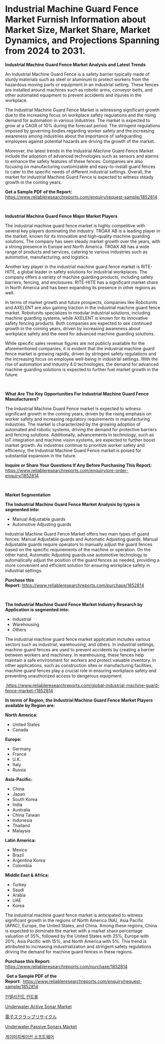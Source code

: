 <p><h1>Industrial Machine Guard Fence Market Furnish Information about Market Size, Market Share, Market Dynamics, and Projections Spanning from 2024 to 2031.</h1></p><p><strong>Industrial Machine Guard Fence Market Analysis and Latest Trends</strong></p>
<p><p>An Industrial Machine Guard Fence is a safety barrier typically made of sturdy materials such as steel or aluminum to protect workers from the hazardous moving parts or equipment in an industrial setting. These fences are installed around machines such as robotic arms, conveyor belts, and other automated equipment to prevent accidents and injuries in the workplace.</p><p>The Industrial Machine Guard Fence Market is witnessing significant growth due to the increasing focus on workplace safety regulations and the rising demand for automation in various industries. The market is expected to grow at a CAGR of 10% during the forecast period. The stringent regulations imposed by governing bodies regarding worker safety and the increasing awareness among industries about the importance of safeguarding employees against potential hazards are driving the growth of the market.</p><p>Moreover, the latest trends in the Industrial Machine Guard Fence Market include the adoption of advanced technologies such as sensors and alarms to enhance the safety features of these fences. Companies are also focusing on manufacturing customizable and easy-to-install guard fences to cater to the specific needs of different industrial settings. Overall, the market for Industrial Machine Guard Fence is expected to witness steady growth in the coming years.</p></p>
<p><strong>Get a Sample PDF of the Report:&nbsp;</strong> <a href="https://www.reliableresearchreports.com/enquiry/request-sample/1852814">https://www.reliableresearchreports.com/enquiry/request-sample/1852814</a></p>
<p>&nbsp;</p>
<p><strong>Industrial Machine Guard Fence Major Market Players</strong></p>
<p><p>The industrial machine guard fence market is highly competitive with several key players dominating the industry. TROAX AB is a leading player in the market, known for its innovative and high-quality machine guarding solutions. The company has seen steady market growth over the years, with a strong presence in Europe and North America. TROAX AB has a wide range of products and services, catering to various industries such as automotive, manufacturing, and logistics.</p><p>Another key player in the industrial machine guard fence market is RITE-HITE, a global leader in safety solutions for industrial workplaces. The company offers a variety of machine guarding products, including safety barriers, fencing, and enclosures. RITE-HITE has a significant market share in North America and has been expanding its presence in other regions as well.</p><p>In terms of market growth and future prospects, companies like Robotunits and AXELENT are also gaining traction in the industrial machine guard fence market. Robotunits specializes in modular industrial solutions, including machine guarding systems, while AXELENT is known for its innovative safety fencing products. Both companies are expected to see continued growth in the coming years, driven by increasing awareness about workplace safety and the need for advanced machine guarding solutions.</p><p>While specific sales revenue figures are not publicly available for the aforementioned companies, it is evident that the industrial machine guard fence market is growing rapidly, driven by stringent safety regulations and the increasing focus on employee well-being in industrial settings. With the rise of automation and Industry 4.0 technologies, the demand for advanced machine guarding solutions is expected to further fuel market growth in the future.</p></p>
<p>&nbsp;</p>
<p><strong>What Are The Key Opportunities For Industrial Machine Guard Fence Manufacturers?</strong></p>
<p><p>The Industrial Machine Guard Fence market is expected to witness significant growth in the coming years, driven by the rising emphasis on worker safety and increasing regulatory requirements in manufacturing industries. The market is characterized by the growing adoption of automated and robotic systems, driving the demand for protective barriers and fencing solutions. Additionally, advancements in technology, such as IoT integration and machine vision systems, are expected to further boost market growth. As industries continue to prioritize worker safety and efficiency, the Industrial Machine Guard Fence market is poised for substantial expansion in the future.</p></p>
<p><strong>Inquire or Share Your Questions If Any Before Purchasing This Report:</strong> <a href="https://www.reliableresearchreports.com/enquiry/pre-order-enquiry/1852814">https://www.reliableresearchreports.com/enquiry/pre-order-enquiry/1852814</a></p>
<p>&nbsp;</p>
<p><strong>Market Segmentation</strong></p>
<p><strong>The Industrial Machine Guard Fence Market Analysis by types is segmented into:</strong></p>
<p><ul><li>Manual Adjustable guards</li><li>Automotive Adjusting guards</li></ul></p>
<p><p>Industrial Machine Guard Fence Market offers two main types of guard fences: Manual Adjustable guards and Automatic Adjusting guards. Manual Adjustable guards require operators to manually adjust the guard fences based on the specific requirements of the machine or operation. On the other hand, Automatic Adjusting guards use automotive technology to automatically adjust the position of the guard fences as needed, providing a more convenient and efficient solution for ensuring workplace safety in industrial settings.</p></p>
<p><strong>Purchase this Report:&nbsp;</strong><a href="https://www.reliableresearchreports.com/purchase/1852814">https://www.reliableresearchreports.com/purchase/1852814</a></p>
<p>&nbsp;</p>
<p><strong>The Industrial Machine Guard Fence Market Industry Research by Application is segmented into:</strong></p>
<p><ul><li>Industrial</li><li>Warehousing</li><li>Others</li></ul></p>
<p><p>The industrial machine guard fence market application includes various sectors such as industrial, warehousing, and others. In industrial settings, machine guard fences are used to prevent accidents by creating a barrier between workers and machinery. In warehousing, these fences help maintain a safe environment for workers and protect valuable inventory. In other applications, such as construction sites or manufacturing facilities, machine guard fences play a crucial role in ensuring workplace safety and preventing unauthorized access to dangerous equipment.</p></p>
<p><a href="https://www.reliableresearchreports.com/global-industrial-machine-guard-fence-market-r1852814">&nbsp;https://www.reliableresearchreports.com/global-industrial-machine-guard-fence-market-r1852814</a></p>
<p><strong>In terms of Region, the Industrial Machine Guard Fence Market Players available by Region are:</strong></p>
<p>
    <p> <strong> North America: </strong>
        <ul>
            <li>United States</li>
            <li>Canada</li>
        </ul>
        </p> 
    <p> <strong> Europe: </strong>
        <ul>
            <li>Germany</li>
            <li>France</li>
            <li>U.K.</li>
            <li>Italy</li>
            <li>Russia</li>
        </ul>
        </p> 
    <p> <strong> Asia-Pacific: </strong>
        <ul>
            <li>China</li>
            <li>Japan</li>
            <li>South Korea</li>
            <li>India</li>
            <li>Australia</li>
            <li>China Taiwan</li>
            <li>Indonesia</li>
            <li>Thailand</li>
            <li>Malaysia</li>
        </ul>
        </p> 
    <p> <strong> Latin America: </strong>
        <ul>
            <li>Mexico</li>
            <li>Brazil</li>
            <li>Argentina Korea</li>
            <li>Colombia</li>
        </ul>
        </p> 
    <p> <strong> Middle East & Africa: </strong>
        <ul>
            <li>Turkey</li>
            <li>Saudi</li>
            <li>Arabia</li>
            <li>UAE</li>
            <li>Korea</li>
        </ul>
    </p>
    </p>
<p><p>The industrial machine guard fence market is anticipated to witness significant growth in the regions of North America (NA), Asia Pacific (APAC), Europe, the United States, and China. Among these regions, China is expected to dominate the market with a market share percentage valuation of 35%, followed by the United States with 25%, Europe with 20%, Asia Pacific with 15%, and North America with 5%. This trend is attributed to increasing industrialization and stringent safety regulations driving the demand for machine guard fences in these regions.</p></p>
<p><strong>Purchase this Report: </strong><a href="https://www.reliableresearchreports.com/purchase/1852814">https://www.reliableresearchreports.com/purchase/1852814</a></p>
<p>&nbsp;<strong>Get a Sample PDF of the Report:&nbsp;&nbsp;</strong><a href="https://www.reliableresearchreports.com/enquiry/request-sample/1852814">https://www.reliableresearchreports.com/enquiry/request-sample/1852814</a></p>
<p><strong></strong></p>
<p><p><a href="https://github.com/vsap75a286l/Market-Research-Report-List-1/blob/main/849971939478.md">인텔리전트 컨트롤</a></p><p><a href="https://github.com/pjcfca/Market-Research-Report-List-2/blob/main/underwater-active-sonar-market.md">Underwater Active Sonar Market</a></p><p><a href="https://github.com/JaydaWisoky2014/Market-Research-Report-List-1/blob/main/673375442883.md">電子スクラップリサイクル</a></p><p><a href="https://github.com/wusalecollins540tpqoz/Market-Research-Report-List-2/blob/main/underwater-passive-sonars-market.md">Underwater Passive Sonars Market</a></p><p><a href="https://github.com/Maeennan456456/Market-Research-Report-List-1/blob/main/758347139479.md">게이미피케이션 소프트웨어</a></p></p>